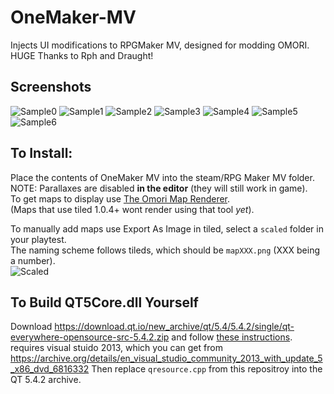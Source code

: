 # OneMaker-MV
Injects UI modifications to RPGMaker MV, designed for modding OMORI.
HUGE Thanks to Rph and Draught!

## Screenshots
![Sample0](https://github.com/user-attachments/assets/7c7dba64-c0d4-4d68-a542-06da93b634b8)
![Sample1](https://github.com/user-attachments/assets/7ba5a5e9-7627-4bec-9dbe-29b17d81e213)
![Sample2](https://github.com/user-attachments/assets/3192ebaa-ef99-405a-b048-19d20714387f)
![Sample3](https://github.com/user-attachments/assets/981eda08-e2ea-4b02-9ffd-aeeb1f88c80f)
![Sample4](https://github.com/user-attachments/assets/9db921e9-ba18-47b8-8620-fce1f37f6f7a)
![Sample5](https://github.com/user-attachments/assets/0b880a3c-31f4-48ec-ae0d-3a9a8f536725)
![Sample6](https://github.com/user-attachments/assets/10bcce6e-6457-451d-8435-cf608169eee2)

## To Install:
Place the contents of OneMaker MV into the steam/RPG Maker MV folder.  
NOTE: Parallaxes are disabled **in the editor** (they will still work in game).  
To get maps to display use [The Omori Map Renderer](https://github.com/rphsoftware/omori-map-preview-renderer/releases/tag/0.1.0).  
(Maps that use tiled 1.0.4+ wont render using that tool *yet*).  

To manually add maps use Export As Image in tiled, select a `scaled` folder in your playtest.  
The naming scheme follows tileds, which should be `mapXXX.png` (XXX being a number).  
![Scaled](https://github.com/user-attachments/assets/731ac594-87df-4c00-a506-e5daa35798b0)

## To Build QT5Core.dll Yourself
Download https://download.qt.io/new_archive/qt/5.4/5.4.2/single/qt-everywhere-opensource-src-5.4.2.zip and follow [these instructions](https://doc.qt.io/archives/qt-5.5/windows-building.html).  
requires visual stuido 2013, which you can get from https://archive.org/details/en_visual_studio_community_2013_with_update_5_x86_dvd_6816332 
Then replace `qresource.cpp` from this repositroy into the QT 5.4.2 archive.    

